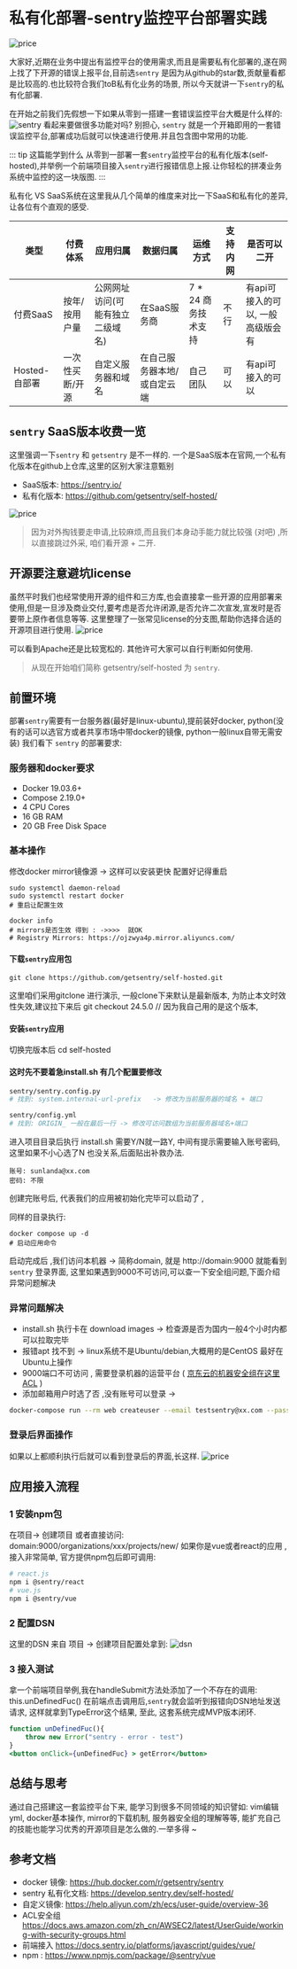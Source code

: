 # 私有化部署-sentry监控平台部署实践
![price](/logos/sentry.svg)


大家好,近期在业务中提出有监控平台的使用需求,而且是需要私有化部署的,遂在网上找了下开源的错误上报平台,目前选`sentry` 是因为从github的star数,贡献量看都是比较高的.也比较符合我们toB私有化业务的场景, 所以今天就讲一下`sentry`的私有化部署.

在开始之前我们先假想一下如果从零到一搭建一套错误监控平台大概是什么样的:
![sentry](/sentry/struct-overview.png)
看起来要做很多功能对吗? 别担心, `sentry` 就是一个开箱即用的一套错误监控平台,部署成功后就可以快速进行使用.并且包含图中常用的功能.


::: tip 这篇能学到什么
从零到一部署一套`sentry`监控平台的私有化版本(self-hosted),并举例一个前端项目接入`sentry`进行报错信息上报.让你轻松的拼凑业务系统中监控的这一块版图.
:::




私有化 VS SaaS系统在这里我从几个简单的维度来对比一下SaaS和私有化的差异, 让各位有个直观的感受.


| 类型 | 付费体系 | 应用归属 | 数据归属 | 运维方式 | 支持内网 | 是否可以二开|
| - | - | - | - | - | - | -|
| 付费SaaS | 按年/按用户量 | 公网网址访问(可能有独立二级域名) | 在SaaS服务商 | 7 * 24 商务技术支持 | 不行 | 有api可接入的可以, 一般高级版会有 |
| Hosted-自部署 | 一次性买断/开源 | 自定义服务器和域名 | 在自己服务器本地/或自定云端 | 自己团队 | 可以 | 有api可接入的可以 |

## `sentry` SaaS版本收费一览

这里强调一下`sentry` 和 `getsentry` 是不一样的. 一个是SaaS版本在官网,一个私有化版本在github上仓库,这里的区别大家注意甄别

* SaaS版本: https://sentry.io/
* 私有化版本: https://github.com/getsentry/self-hosted/ 

![price](/sentry/price.png)

> 因为对外掏钱要走申请,比较麻烦,而且我们本身动手能力就比较强 (对吧) ,所以直接跳过外采, 咱们看开源 + 二开.

## 开源要注意避坑license
虽然平时我们也经常使用开源的组件和三方库,也会直接拿一些开源的应用部署来使用,但是一旦涉及商业交付,要考虑是否允许闭源,是否允许二次宣发,宣发时是否要带上原作者信息等等.
这里整理了一张常见license的分支图,帮助你选择合适的开源项目进行使用.
![price](/sentry/license.png)


可以看到Apache还是比较宽松的. 其他许可大家可以自行判断如何使用.

> 从现在开始咱们简称 getsentry/self-hosted 为 `sentry`. 

## 前置环境
部署`sentry`需要有一台服务器(最好是linux-ubuntu),提前装好docker, python(没有的话可以选官方或者共享市场中带docker的镜像, python一般linux自带无需安装) 
我们看下 `sentry` 的部署要求:

### 服务器和docker要求

* Docker 19.03.6+
* Compose 2.19.0+
* 4 CPU Cores
* 16 GB RAM
* 20 GB Free Disk Space

### 基本操作
修改docker mirror镜像源 -> 这样可以安装更快
配置好记得重启

```shell
sudo systemctl daemon-reload
sudo systemctl restart docker 
# 重启让配置生效

docker info
# mirrors是否生效 得到 : ->>>>  就OK
# Registry Mirrors: https://ojzwya4p.mirror.aliyuncs.com/
```
#### 下载`sentry`应用包
```
git clone https://github.com/getsentry/self-hosted.git
```

这里咱们采用gitclone 进行演示, 一般clone下来默认是最新版本, 为防止本文时效性失效,建议拉下来后 git checkout 24.5.0 // 因为我自己用的是这个版本,

#### 安装`sentry`应用

切换完版本后 cd self-hosted

#### 这时先不要着急install.sh 有几个配置要修改

```sh
sentry/sentry.config.py
# 找到: system.internal-url-prefix   -> 修改为当前服务器的域名 + 端口
```

```sh
sentry/config.yml
# 找到: ORIGIN_ 一般在最后一行 -> 修改可访问数组为当前服务器域名+端口

```

进入项目目录后执行 install.sh 
需要Y/N就一路Y, 中间有提示需要输入账号密码, 这里如果不小心选了N 也没关系,后面贴出补救办法.
```
账号: sunlanda@xx.com 
密码: 不限

```
创建完账号后, 代表我们的应用被初始化完毕可以启动了 ,

同样的目录执行: 
```shell
docker compose up -d 
# 启动应用命令

```

启动完成后 ,我们访问本机器 -> 简称domain,  就是 http://domain:9000  就能看到`sentry` 登录界面,
这里如果遇到9000不可访问,可以查一下安全组问题,下面介绍异常问题解决

### 异常问题解决

* install.sh 执行卡在 download images  -> 检查源是否为国内一般4个小时内都可以拉取完毕
* 报错apt 找不到 -> linux系统不是Ubuntu/debian,大概用的是CentOS 最好在Ubuntu上操作
* 9000端口不可访问 , 需要登录机器的运营平台 ( [京东云的机器安全组在这里 ACL](https://docs.jdcloud.com/cn/virtual-private-cloud/security-group-features) )
* 添加邮箱用户时选了否 ,没有账号可以登录  -> 
```sh
docker-compose run --rm web createuser --email testsentry@xx.com --password 123456 --superuser
```

### 登录后界面操作
如果以上都顺利执行后就可以看到登录后的界面,长这样.
![price](/sentry/monitor.png)


## 应用接入流程

### 1 安装npm包
在项目-> 创建项目  或者直接访问: domain:9000/organizations/xxx/projects/new/
如果你是vue或者react的应用 ,接入非常简单, 官方提供npm包后即可调用:

```sh
# react.js
npm i @sentry/react
# vue.js
npm i @sentry/vue


```
### 2 配置DSN

这里的DSN 来自 项目 -> 创建项目配置处拿到: 
![dsn](/sentry/carbon.png)

### 3 接入测试
拿一个前端项目举例,我在handleSubmit方法处添加了一个不存在的调用: this.unDefinedFuc()
在前端点击调用后,`sentry`就会监听到报错向DSN地址发送请求, 这样就拿到TypeError这个结果, 至此, 这套系统完成MVP版本闭环.
```jsx
function unDefinedFuc(){
    throw new Error("sentry - error - test")
}
<button onClick={unDefinedFuc} > getError</button>
```



## 总结与思考

通过自己搭建这一套监控平台下来, 能学习到很多不同领域的知识譬如: vim编辑yml, docker基本操作, mirror的下载机制,  服务器安全组的理解等等, 能扩充自己的技能也能学习优秀的开源项目是怎么做的.一举多得 ~ 


## 参考文档
* docker 镜像: https://hub.docker.com/r/getsentry/sentry
* sentry 私有化文档: https://develop.sentry.dev/self-hosted/
* 自定义镜像:  https://help.aliyun.com/zh/ecs/user-guide/overview-36
* ACL安全组 https://docs.aws.amazon.com/zh_cn/AWSEC2/latest/UserGuide/working-with-security-groups.html
* 前端接入 https://docs.sentry.io/platforms/javascript/guides/vue/
* npm : https://www.npmjs.com/package/@sentry/vue
